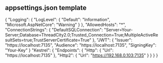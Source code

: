 ## appsettings.json template

{
    "Logging": {
        "LogLevel": {
            "Default": "Information",
            "Microsoft.AspNetCore": "Warning"
        }
    },
    "AllowedHosts": "*",
    "ConnectionStrings": {
        "DefaultSQLConnection": "Server=Your-Server;Database=ThreadCity2.0;Trusted_Connection=True;MultipleActiveResultSets=true;TrustServerCertificate=True"
    },
    "JWT": {
        "Issuer": "https://localhost:7135",
        "Audience": "https://localhost:7135",
        "SigningKey": "Your-Key"
    }
    "Kestrel": {
      "Endpoints": {
        "Http": {
          "Url": "https://localhost:7135"
        },
        "Http2": {
          "Url": "https://192.168.0.103:7135"
        }
      }
    }
}
